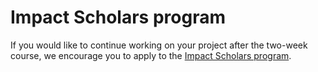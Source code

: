 # Impact Scholars program

If you would like to continue working on your project after the two-week course, we encourage you to apply to the [Impact Scholars program](https://impact-scholars.neuromatch.io/impact-scholars/structure.html).